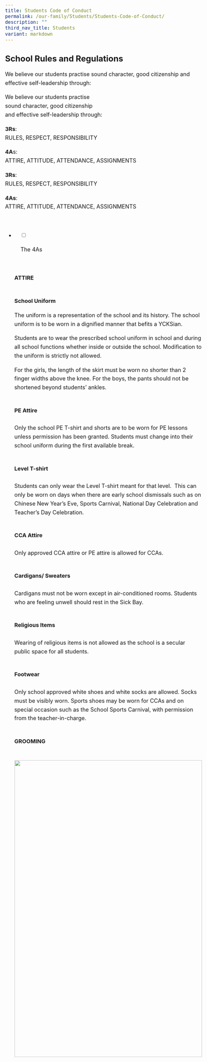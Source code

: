 ```yaml
---
title: Students Code of Conduct
permalink: /our-family/Students/Students-Code-of-Conduct/
description: ""
third_nav_title: Students
variant: markdown
---
```

<h2>School Rules and Regulations</h2>

<p>We believe our students practise sound character, good citizenship and effective self-leadership through:

We believe our students practise  
sound character, good citizenship  
and effective self-leadership through:

**3Rs**:  
RULES, RESPECT, RESPONSIBILITY

**4A**s:  
ATTIRE, ATTITUDE, ATTENDANCE, ASSIGNMENTS

**3Rs**:  
RULES, RESPECT, RESPONSIBILITY

**4As**:  
ATTIRE, ATTITUDE, ATTENDANCE, ASSIGNMENTS

</p><ul class="jekyllcodex_accordion">

&nbsp;&nbsp;<li>

&nbsp;&nbsp;&nbsp;&nbsp;<input type="checkbox" id="accordion1">

&nbsp;&nbsp;&nbsp;&nbsp;<label for="accordion1">The&nbsp;4As</label>

&nbsp;&nbsp;&nbsp;&nbsp;<div>

<p> <b>ATTIRE</b><br><br>

  

<b>School Uniform</b><br>  

The uniform is a representation of the school and its history. The school uniform is to be worn in a dignified manner that befits a YCKSian.<br>

Students are to wear the prescribed school uniform in school and during all school functions whether inside or outside the school. Modification to the uniform is strictly not allowed.<br>

For the girls, the length of the skirt must be worn no shorter than 2 finger widths above the knee.&nbsp;For the boys, the pants should not be shortened beyond students’ ankles.<br><br>

<b>PE Attire</b><br>  
Only the school PE T-shirt and shorts are to be worn for PE lessons unless permission has been granted. Students must change into their school uniform during the first available break.<br><br>

<b>Level T-shirt</b><br>  
Students can only wear the Level T-shirt meant for that level.&nbsp; This can only be worn on days when there are early school dismissals such as on Chinese New Year’s Eve, Sports Carnival, National Day Celebration and Teacher’s Day Celebration.<br><br>

<b>CCA Attire</b><br>  
Only approved CCA attire or PE attire is allowed for CCAs.<br><br>

<b>Cardigans/ Sweaters</b><br>  
Cardigans must not be worn except in air-conditioned rooms. Students who are feeling unwell should rest in the Sick Bay.<br><br>

<b>Religious Items</b><br>  
Wearing of religious items is not allowed as the school is a secular public space for all students.<br><br>

<b>Footwear</b><br>  
Only school approved white shoes and white socks are allowed. Socks must be visibly worn. Sports shoes may be worn for CCAs and on special occasion such as the School Sports Carnival, with permission from the teacher-in-charge.<br><br>

<b>GROOMING</b><br><br>
	
<img style="width:100%;height:50%" src="/images/Our%20Family/Students/Students%20Code%20of%20Conduct/S2.png">
<img style="width:100%;height:50%" src="/images/Our%20Family/Students/Students%20Code%20of%20Conduct/S3.png"><br><br>
	
<img style="width:100%;height:50%" src="/images/Our%20Family/Students/Students%20Code%20of%20Conduct/S4.png"><br><br>
	
<b>ATTITUDE</b><br><br>

  

<b>Conduct and Behaviour</b><br>

Students are to be courteous, respectful and well-behaved at all times.<br><br>  

  

<b>Morning Assembly</b><br>  
All students are to report to school by 7.25 a.m. sharp.&nbsp; &nbsp;&nbsp;  

Students who are Singapore citizens must sing the National Anthem and take the Pledge. Students will take the Pledge with the right fist over the heart.<br><br>

  

<b>Possession of Weapon</b><br>  
All&nbsp;students&nbsp;are not allowed to have in their possession any weapon.  
They are also not allowed to bring any weapon-like item that may distract or make the school an unsafe place.<br><br> &nbsp;  
  
<b>Use of Mobile Devices</b><br>  
The rules and policies governing the use of mobile devices in the school aim to ensure the school community is a safe place for all students and staff, for students to learn values and self-management skills, and for learning to take place with fewer distractions. Mobile devices are not to be used as audio/ gaming devices.<br><br> &nbsp;  
  
<b>Use of mobile devices</b><br>
	including, but not limited to, mobile phones, tablets and laptops&nbsp;<b>must be switched off</b>&nbsp;and kept in the school bag or pocket&nbsp;<b>once students enter the school compound.</b><br> &nbsp;

<b>For the duration of curriculum time</b>, the mobile devices&nbsp;<b>must remain switched off</b>. This includes recess, remedials, enrichment programmes, workshops and CCAs unless authorised by teacher.&nbsp;<b>After curriculum hours</b>, students can use mobile devices only in the foyer (outside General Office) and canteen.<br> &nbsp;

  
Students who urgently need to contact parents can use the phone in the General Office. Parents can contact their children through at 6456 0669 during office hours.<br> &nbsp;

  
No unauthorised use, modifications, uploading or distribution of audio, image and video recordings are allowed in any form, unless explicit permission has been sought and given.<br>  
  
Any violation or suspected inappropriate use of the mobile device will result in the device being withheld and checked as a disciplinary measure or for the purpose of investigation. &nbsp; The school shall not be responsible for the loss of any personal equipment or possession.<br><br>
	
<b>ATTENDANCE</b><br><br>

  

All students must attend&nbsp;lessons, CCAs, school events and activities&nbsp;regularly and punctually.<br>

Absence from school as a result of illness must be supported by a valid Medical Certificate or letter from a certified doctor or medical specialist to be given to the Form Teacher promptly on the day the student returns to school.<br>

A letter from the parent/ guardian will only be accepted if it is followed up by the parent/ guardian's call to the office on the day of the student's absence.<br>

A copy of the Medical Certificate is also expected to be given to Subject Teacher(s) if it concerns any assessment (class assessment or school examination).&nbsp;Students without a medical certificate or valid reason for absence from any assessment will be awarded a zero mark.<br>

Absence from school, lessons, CCAs, any activities planned by the school without leave or valid reason is considered&nbsp;truancy. Prompt submission of document to support the absence is critical.<br><br>  

<b>ASSIGNMENTS and SCHOOL WORK</b><br>

  
All students are to:<br>  

*   Study diligently and conscientiously and to take pride in their work.<br>  
    
*   Complete all schoolwork/homework assigned to them and to submit them on time.
</p>

&nbsp;&nbsp;&nbsp;&nbsp;</div>

</li>
	<li>

&nbsp;&nbsp;&nbsp;&nbsp;<input type="checkbox" id="accordion2">

&nbsp;&nbsp;&nbsp;&nbsp;<label for="accordion2"><h3>Disciplinary&nbsp;Guidelines</h3></label>

&nbsp;&nbsp;&nbsp;&nbsp;<div>

&nbsp;&nbsp;&nbsp;&nbsp;&nbsp;&nbsp;<p> Every action has consequences. Students who break the Code of Conduct will be disciplined. Helping students realise this is one way we can empower our students to develop self-management. It is therefore important to understand the consequences for not abiding by the rules and regulations.

The following list shows the guidelines for managing disciplinary offences and violation of the Code of Conduct. The list is not exhaustive and is subject to changes. The school reserves the right to determine the disciplinary consequences in the context of each case.

  

<style type="text/css">
.tg  {border-collapse:collapse;border-spacing:0;}
.tg td{border-color:black;border-style:solid;border-width:1px;font-family:Arial, sans-serif;font-size:14px;
  overflow:hidden;padding:10px 5px;word-break:normal;}
.tg th{border-color:black;border-style:solid;border-width:1px;font-family:Arial, sans-serif;font-size:14px;
  font-weight:normal;overflow:hidden;padding:10px 5px;word-break:normal;}
.tg .tg-8rcp{background-color:#FFF;font-weight:bold;text-align:left;vertical-align:middle}
.tg .tg-yst8{background-color:#FFF;text-align:left;text-decoration:underline;vertical-align:top}
.tg .tg-7yig{background-color:#FFF;text-align:center;vertical-align:top}
.tg .tg-ktyi{background-color:#FFF;text-align:left;vertical-align:top}
.tg .tg-zr06{background-color:#FFF;text-align:left;vertical-align:middle}
</style>
<table class="tg">
<thead>
  <tr>
    <th class="tg-8rcp">No.</th>
    <th class="tg-8rcp">Offence</th>
    <th class="tg-8rcp">Actions and Consequences</th>
  </tr>
</thead>
<tbody>
  <tr>
    <td class="tg-7yig">1</td>
    <td class="tg-7yig">Inappropriate Attire</td>
    <td class="tg-yst8">1st – 3rd Offence<br><br>Parents will be informed of the consequences for subsequent recurring offence;<br>Student will be given the excuse slip for returning to class.<br>For coloured and inappropriate hairstyles, parents will be notified and they have to pick student up from school for immediate follow up.<br>Recurring offence (more than 3 times)<br><br>Parents will bring the appropriate uniform/shoes or pick-up student for haircut.For parents who are not contactable or unavailable, student will be suspended from lessons for the day</td>
  </tr>
  <tr>
    <td class="tg-7yig">2</td>
    <td class="tg-7yig">Late-coming</td>
    <td class="tg-yst8">Late for Lesson (4 times or less)<br><br>Student will provide a written statement;<br><br>Parents will be informed of consequences for subsequent recurring offence;<br><br>Student will be given an excuse slip for returning to class;<br><br>Student will serve detention (1 hour) after school.<br>Late for School (4 times or less)<br><br>Parents will be informed of consequences for subsequent recurring offence;<br><br>Student will be given an excuse slip for returning to class;<br><br>Student will serve detention (1 hour) after school (3rd – 4th time).<br>Recurring offence (More than 4 times)<br><br>Parents to meet Level DM<br><br>Referral to SSC for mandatory counselling sessions<br><br>Suspension (1 day) from class and “Fair” conduct grade (5th and 6th times)<br><br>Suspension (1 day) from school and “Poor” conduct grade (7th time and more).<br>Reporting to School after 8.00 am<br><br>Parents will be informed.<br>Student will be suspended from school/class if there is no valid reason.<br><br></td>
  </tr>
  <tr>
    <td class="tg-ktyi"> 3</td>
    <td class="tg-ktyi"> Truancy</td>
    <td class="tg-ktyi"><br><br><br><br><br>Truancy from Lesson<br><br>Student will provide a written statement;<br><br>Parents will be informed and the student will be suspended from class for the day.<br><br>Truancy from CCA<br><br>Student will provide a written statement;<br><br>Parents will be informed;<br><br>Student will serve detention after school (1 hour).<br><br>Recurring offence<br><br>Parents will meet P/ VPs and Level DM/ HOD PE and CCA (for CCA related);<br><br>Student will be referred for mandatory counselling sessions;<br><br>Suspension from class (2 days) and “Fair” conduct grade (2nd offence);<br><br>Suspension from school (2 days) and “Poor” conduct grade (3rd offence);<br><br>Caning* and “Poor” conduct grade (4th and subsequent offences).<br>Truancy from School<br><br>Parents will be informed and have to meet P/ VPs and Level DM;<br><br>Student will provide a written statement upon return to school;<br><br>Student will be referred for mandatory counselling sessions;<br><br>Suspension from class (3 days) and “Fair” conduct grade (1st offence);<br><br>Suspension from school (3 days) and “Poor” conduct grade (2nd offence);<br><br>Caning* and “Poor” conduct grade (recurring offences).<br><br><br><br><br></td>
  </tr>
  <tr>
    <td class="tg-ktyi"> 4</td>
    <td class="tg-ktyi">Defiance </td>
    <td class="tg-ktyi"><br><br>Student will provide a written statement;<br><br>Parents will be informed;<br><br>Level DM will determine the severity of the act of defiance. Punishments may include community service, letter of apology, public apology, mediation between parties involved or suspension;<br><br>Possible “Fair” or “Poor” conduct grade. <br><br></td>
  </tr>
  <tr>
    <td class="tg-zr06"> 6</td>
    <td class="tg-ktyi">Smoking </td>
    <td class="tg-ktyi"><br>Suspected of Smoking<br>a.  1st Offence<br>Student will provide a written statement;<br><br>Smokerlyser test (Reading will be recorded on the statement);<br><br>Parents/Guardians will be informed to pick student up from school for washing up before he/she is allowed back to school;<br>For parents not contactable or available, student will be suspended from lessons for the day.<br>Student will be referred for mandatory counselling sessions;<br><br>“Fair” conduct grade.<br><br><br>b.  2nd Offence<br><br>As listed above in (a);<br><br>Parents will meet Level DM;<br><br>Student is required to attend a compulsory Smoking Cessation Programme with any hospitals or clinics e.g. National Healthcare Group Polyclinics;<br><br>Suspended from class (1 day) and “Poor” conduct grade.<br>c.  Recurring Offence<br>As listed above in (a);<br>Parents will have to meet P/ VPs and Level DM;<br>Suspension from class (2 days) and “Poor” conduct grade.<br><br><br>Smoking or Possession of Cigarettes<br>a.  1st Offence<br>Student will provide a written statement;<br>Smokerlyser test (Reading will be recorded on the statement);<br>Parents/Guardians will meet Level DM;<br>Student will be suspended from class until the first clinical session for the Smoking Cessation Programme with any hospitals or clinics;<br>Student will be referred for mandatory counselling sessions;<br>“Fair” conduct grade;<br>Update HSA<br><br>b.  2nd Offence<br>Student will provide a written statement;<br>Smokerlyser test (Reading will be recorded on the statement);<br>Parents/Guardians will meet Level DM;<br>Student will be suspended from school (2 days);<br>Student will be referred for mandatory counselling sessions;<br>“Poor” conduct grade;<br>Update HSAc.  Recurring offence<br><br>Student will provide a written statement;<br>Smokerlyser test (Reading will be recorded on the statement);<br>Parents/Guardians will have to meet P/ VPs and Level DM;<br>Student will be referred for mandatory counselling sessions;<br>Suspension from school (3 days) and “Poor” conduct grade;<br>Update HSA.</td>
  </tr>
  <tr>
    <td class="tg-ktyi"> 7</td>
    <td class="tg-ktyi"> Vandalism</td>
    <td class="tg-ktyi"><br><br>Student will provide a written statement;<br><br>Parents/Guardians will be informed and meet Level DM;<br><br>Student will be suspended immediately from class till parent’s conference with School (for serious vandalism cases);<br><br>Student will replace and pay for damages;<br><br>Student will be referred for mandatory counselling sessions (if necessary);<br><br>“Fair” or “Poor” conduct grade. <br><br></td>
  </tr>
  <tr>
    <td class="tg-ktyi">8 </td>
    <td class="tg-ktyi">Physical Violence </td>
    <td class="tg-ktyi"><br><br>Level DM will assess injuries (if any) and report straightaway to P/ VPs or DM if immediate medical attention is required;<br><br>Student will provide a written statement;<br><br>Parents/Guardians will be informed and meet Level DM;<br><br>Student will be suspended immediately from class until parent’s conference with School;<br><br>Student will be referred for mandatory counselling sessions;<br><br>Disciplinary actions will be taken (Suspension, Caning*, Expulsion);<br><br>“Fair” or “Poor” conduct grade. <br><br></td>
  </tr>
  <tr>
    <td class="tg-ktyi">9 </td>
    <td class="tg-ktyi">Body Art<br></td>
    <td class="tg-ktyi">Student will provide a written statement;<br>Parents/Guardians will need to meet P/ VPs and DM;<br>Student will be suspended immediately from School till the date of the first consultation with specialist; <br><br>“Poor” conduct grade. </td>
  </tr>
</tbody>
</table><br><br>
			
<b>* Caning is only applicable to boys.</b>

Girls are subjected to other disciplinary actions&nbsp;e.g. suspension.

<b>* Caning is only applicable to boys.</b>

Girls are subjected to other disciplinary actions  
e.g. suspension.
			</p>

&nbsp;&nbsp;&nbsp;&nbsp;</div>

</li>
	
<li>

&nbsp;&nbsp;&nbsp;&nbsp;<input type="checkbox" id="accordion3">

&nbsp;&nbsp;&nbsp;&nbsp;<label for="accordion3"><h3>The 3Rs</h3></label>

&nbsp;&nbsp;&nbsp;&nbsp;<div>

<p> </p><h4>RULES, RESPECT &amp; RESPONSIBILITIES</h4>

All Yio Chu Kang Secondary School students are taught to&nbsp;<b>respect</b>&nbsp;the rights of others through&nbsp;<b>responsible</b>&nbsp;thinking by learning to obey instructions and&nbsp;<b>rules</b>.
			<p></p>

&nbsp;&nbsp;&nbsp;&nbsp;</div>

</li>
	
	

	
</ul>

<style>
:root {
    --yck-color-text-light: #888;
    --yck-color-border: #e0e0e0;
    --yck-text-line-height: 1.6em;
    --yck-heading-line-height: 1.2em;
    --yck-heading-letter-spacing: -0.02em;
    --yck-transition-speed: 0.8s;
    --yck-transition-timing: cubic-bezier(0.4, 0, 0.2, 1);
    --yck-content-width: 100%;
    --yck-spacing-unit: 1em;
    --yck-border-radius: 4px;
    --yck-box-shadow: 0 2px 4px rgba(0, 0, 0, 0.1);
    --yck-step--2: clamp(0.72rem, 0.8026rem + -0.1065vw, 0.7813rem);
    --yck-step--1: clamp(0.9rem, 0.9505rem + -0.0652vw, 0.9375rem);
    --yck-step-0: clamp(1.125rem, 1.125rem + 0vw, 1.125rem);
    --yck-step-1: clamp(1.35rem, 1.3304rem + 0.0978vw, 1.4063rem);
    --yck-step-2: clamp(1.62rem, 1.5721rem + 0.2397vw, 1.7578rem);
    --yck-step-3: clamp(1.944rem, 1.8559rem + 0.4405vw, 2.1973rem);
    --yck-step-4: clamp(2.3328rem, 2.1889rem + 0.7196vw, 2.7466rem);
    --yck-step-5: clamp(2.7994rem, 2.5789rem + 1.1024vw, 3.4332rem);
}

body,
.yck-component {
    line-height: var(--yck-text-line-height);
    letter-spacing: normal;
    font-size:  var(--yck-step-0);
}

.yck-component h1,
.yck-component h2,
.yck-component h3,
.yck-component h4,
.yck-component h5,
.yck-component h6,
.yck-component p {
    overflow-wrap: break-word;
}

.yck-component p {
    text-wrap: pretty;
}

.yck-component h1,
.yck-component h2,
.yck-component h3,
.yck-component h4,
.yck-component h5,
.yck-component h6 {
    text-wrap: balance;
}

.yck-component .yck-h1,
.yck-component h1 {
    font-size: var(--yck-step-5);
    margin-bottom: var(--yck-spacing-unit);
    line-height: var(--yck-heading-line-height);
    letter-spacing: var(--yck-heading-letter-spacing);
}

.yck-component .yck-h2,
.yck-component h2 {
    font-size: var(--yck-step-4);
    margin-bottom: calc(var(--yck-spacing-unit) * 0.8);
    line-height: var(--yck-heading-line-height);
    letter-spacing: var(--yck-heading-letter-spacing);
}

.yck-component .yck-h3,
.yck-component h3 {
    font-size: var(--yck-step-3);
    margin-bottom: calc(var(--yck-spacing-unit) * 0.6);
    line-height: var(--yck-heading-line-height);
    letter-spacing: var(--yck-heading-letter-spacing);
}

.yck-component .yck-h4,
.yck-component h4 {
    font-size: var(--yck-step-2);
    margin-bottom: calc(var(--yck-spacing-unit) * 0.5);
    text-transform: uppercase;
    line-height: var(--yck-heading-line-height);
    letter-spacing: var(--yck-heading-letter-spacing);
}

.yck-component .yck-h5,
.yck-component h5 {
    font-size: var(--yck-step-1);
    margin-bottom: calc(var(--yck-spacing-unit) * 0.4);
    text-transform: uppercase;
    line-height: var(--yck-heading-line-height);
    letter-spacing: var(--yck-heading-letter-spacing);
}

.yck-component .yck-text-small {
    font-size: var(--yck-step--1);
}

.yck-component .yck-text-xs {
    font-size: var(--yck-step--2);
}

.yck-component ol,
.yck-component p,
.yck-component ul {
    font-size: var(--yck-step-0);
    margin-bottom: var(--yck-spacing-unit);
}

.yck-component .yck-table {
    border-collapse: collapse;
    max-width: 100%;
    margin-top: 1.5em;
    margin-bottom: clamp(1em, 5%, 3em);
    font-size: var(--yck-step-0);
}

.yck-component .yck-th {
    background-color: #f2f2f2;
    text-align: left;
    border-bottom: 1px solid #ddd;
    text-transform: uppercase;
}

.yck-component .yck-th h4,
.yck-component .yck-th h5,
.yck-component .yck-th h6 {
    margin: 0 0 0.5em;
}

.yck-component .yck-td {
    border-bottom: 1px solid #ddd;
    max-width: 300px;
    word-wrap: break-word;
    line-height: 1.6rem;
}

.yck-component .yck-blockquote {
    margin: 1.5em 0;
    padding: 1.5em 2em;
    border-left: 4px solid var(--yck-color-border);
    font-style: italic;
    background-color: #f9f9f9;
    position: relative;
    border-radius: 8px;
    box-shadow: inset 0 2px 4px rgba(0, 0, 0, 0.1);
    font-size: var(--yck-step-0);
}

.yck-component .yck-blockquote::before {
    content: open-quote;
    font-size: 2em;
    position: absolute;
    top: 0.25em;
    left: 0.25em;
    color: var(--yck-color-text-light);
}

.yck-component .yck-blockquote p {
    margin-bottom: 0.5em;
    line-height: 1.35em;
    color: #555;
    font-size: inherit;
}

.yck-component .yck-blockquote p:last-child {
    margin-bottom: 0;
}

.yck-component .yck-blockquote cite {
    display: block;
    text-align: right;
    margin-top: 1em;
    font-style: normal;
    color: #555;
    font-size: var(--yck-step--1);
}

.yck-component .yck-blockquote cite::before {
    content: '\2014 \0020';
}

.yck-component ul.yck-custom-list {
    list-style: none;
    padding-left: 0;
    margin-left: 0;
    font-size: inherit;
}

.yck-component ul.yck-custom-list li {
    position: relative;
    padding-left: 1.5em;
    margin-bottom: 0.5em;
    line-height: 1em;
}

.yck-component ul.yck-custom-list li::before {
    content: '~';
    position: absolute;
    left: 0;
}

.yck-component .yck-details__content,
.yck-component .yck-details__content ol,
.yck-component .yck-details__content ol li,
.yck-component .yck-details__content ul,
.yck-component .yck-details__content ul li {
    padding: 0;
    margin: 0;
}

.yck-component .yck-strong {
    font-weight: 600;
}

.yck-component .yck-details {
    border-top: 1px solid rgba(0, 0, 0, 0.15);
    margin-top: clamp(1rem, 5%, 2rem);
    overflow: hidden;
    transition: border-color 0.7s;
}

.yck-component .yck-details:hover {
    border-color: #555;
}

.yck-component .yck-details__summary {
    display: flex;
    align-items: center;
    justify-content: space-between;
    cursor: pointer;
    margin-top: clamp(0.75rem, 5%, 1.5rem);
    padding-bottom: clamp(1rem, 5%, 2rem);
    text-transform: uppercase;
    font-size: var(--yck-step-2);
}

.yck-component .yck-details__summary::after {
    content: '+';
    font-size: 1.5rem;
    color: #999;
    transition: transform 0.5s ease-in-out;
    margin-right: 1rem;
}

.yck-component .yck-details[open] .yck-details__summary::after {
    transform: rotate(-45deg);
}

.yck-component .yck-details__content {
    max-height: auto;
    margin-bottom: clamp(1.25rem, 5%, 1.75rem);
    opacity: 0;
    overflow: hidden;
    padding: 0;
    animation: yckFadeOutSlideUp 0.5s ease forwards;
}

.yck-component .yck-details[open] .yck-details__content {
    animation: yckFadeInSlideDown 0.5s ease forwards;
}

@keyframes yckFadeInSlideDown {
    0% {
        max-height: auto;
        opacity: 0;
    }

    100% {
        max-height: auto;
        opacity: 1;
    }
}

@keyframes yckFadeOutSlideUp {
    0% {
        max-height: auto;
        opacity: 1;
    }

    100% {
        max-height: auto;
        opacity: 0;
    }
}

.yck-component .yck-flexbox-grid {
    --yck-min: 22ch;
    --yck-gap: 1.5em;
    display: flex;
    flex-wrap: wrap;
    list-style: none;
    gap: var(--yck-gap);
}

.yck-component .yck-flexbox-grid > * {
    flex: 1 1 var(--yck-min);
    list-style: none;
}

.yck-component .yck-gallery-container {
    display: flex;
    flex-direction: column;
    align-items: center;
    gap: 1em;
}

.yck-component .yck-gallery-container .yck-iframe-container {
    position: relative;
    width: 100%;
    padding-bottom: 56.25%;
    overflow: hidden;
}

.yck-component .yck-gallery-container iframe {
    position: absolute;
    top: 0;
    left: 0;
    width: 100%;
    height: 100%;
    margin-bottom: 1em;
}

.yck-component .yck-gallery-container small {
    display: block;
    text-align: center;
    font-style: italic;
    margin-top: 0.5em;
    color: var(--yck-color-text-light);
}

.yck-component .yck-gallery-container img {
    display: block;
    width: 100%;
    height: auto;
    border-radius:  var(--yck-border-radius);
    box-shadow: var(--yck-box-shadow);
}

.yck-component .yck-gallery-container .yck-image-row {
    display: flex;
    flex-direction: row;
    flex-wrap: wrap;
    gap: 0.5em;
}

.yck-component .yck-gallery-container .yck-image-row img {
    flex: 1 1 30%;
    object-fit: cover;
}
</style>